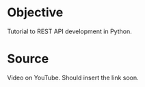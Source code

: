 # Objective
Tutorial to REST API development in Python.

# Source
Video on YouTube. Should insert the link soon.